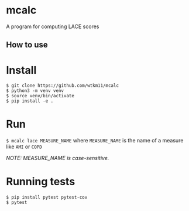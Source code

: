 # mcalc

A program for computing LACE scores

## How to use

# Install
```
$ git clone https://github.com/wtkm11/mcalc
$ python3 -m venv venv
$ source venv/bin/activate
$ pip install -e .
```

# Run
`$ mcalc lace MEASURE_NAME` where `MEASURE_NAME` is the name of a
measure like `AMI` or `COPD`

*NOTE: MEASURE_NAME is case-sensitive.*


# Running tests
```
$ pip install pytest pytest-cov
$ pytest
```
